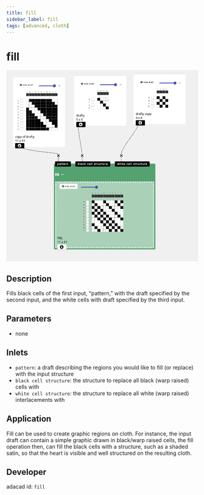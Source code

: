 ```yaml
---
title: fill
sidebar_label: fill
tags: [advanced, cloth]
---
```

# fill
![file](./img/fill.png)


## Description
Fills black cells of the first input, “pattern,” with the draft specified by the second input, and the white cells with draft specified by the third input.


## Parameters
- none



## Inlets
- `pattern`: a draft describing the regions you would like to fill (or replace) with the input structure
- `black cell structure`: the structure to replace all black (warp raised) cells with
- `white cell structure`: the structure to replace all white (warp raised) interlacements with


## Application
Fill can be used to create graphic regions on cloth. For instance, the input draft can contain a simple graphic drawn in black/warp raised cells, the fill operation then, can fill the black cells with a structure, such as a shaded satin, so that the heart is visible and well structured on the resulting cloth.

## Developer
adacad id: `fill`

